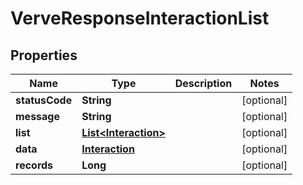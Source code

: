 
# VerveResponseInteractionList

## Properties
Name | Type | Description | Notes
------------ | ------------- | ------------- | -------------
**statusCode** | **String** |  |  [optional]
**message** | **String** |  |  [optional]
**list** | [**List&lt;Interaction&gt;**](Interaction.md) |  |  [optional]
**data** | [**Interaction**](Interaction.md) |  |  [optional]
**records** | **Long** |  |  [optional]



